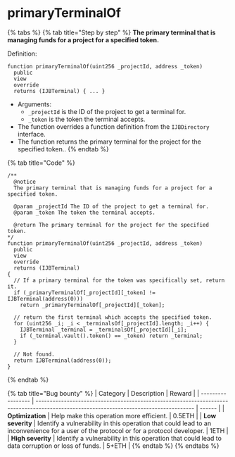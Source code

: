 # primaryTerminalOf

{% tabs %}
{% tab title="Step by step" %}
**The primary terminal that is managing funds for a project for a specified token.**

Definition:

```solidity
function primaryTerminalOf(uint256 _projectId, address _token)
  public
  view
  override
  returns (IJBTerminal) { ... }
```

* Arguments:
  * `_projectId` is the ID of the project to get a terminal for.
  * `_token` is the token the terminal accepts.
* The function overrides a function definition from the `IJBDirectory` interface.
* The function returns the primary terminal for the project for the specified token..
{% endtab %}

{% tab title="Code" %}
```solidity
/** 
  @notice
  The primary terminal that is managing funds for a project for a specified token.

  @param _projectId The ID of the project to get a terminal for.
  @param _token The token the terminal accepts.

  @return The primary terminal for the project for the specified token.
*/
function primaryTerminalOf(uint256 _projectId, address _token)
  public
  view
  override
  returns (IJBTerminal)
{
  // If a primary terminal for the token was specifically set, return it.
  if (_primaryTerminalOf[_projectId][_token] != IJBTerminal(address(0)))
    return _primaryTerminalOf[_projectId][_token];

  // return the first terminal which accepts the specified token.
  for (uint256 _i; _i < _terminalsOf[_projectId].length; _i++) {
    IJBTerminal _terminal = _terminalsOf[_projectId][_i];
    if (_terminal.vault().token() == _token) return _terminal;
  }

  // Not found.
  return IJBTerminal(address(0));
}
```
{% endtab %}

{% tab title="Bug bounty" %}
| Category          | Description                                                                                                                            | Reward |
| ----------------- | -------------------------------------------------------------------------------------------------------------------------------------- | ------ |
| **Optimization**  | Help make this operation more efficient.                                                                                               | 0.5ETH |
| **Low severity**  | Identify a vulnerability in this operation that could lead to an inconvenience for a user of the protocol or for a protocol developer. | 1ETH   |
| **High severity** | Identify a vulnerability in this operation that could lead to data corruption or loss of funds.                                        | 5+ETH  |
{% endtab %}
{% endtabs %}
